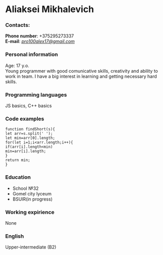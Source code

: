 # Aliaksei Mikhalevich

### Contacts:
**Phone number**: +375295273337\
**E-mail**: *pro100alex17@gmail.com* 

### Personal information
Age: 17 y.o.\
Young programmer with good comunicative skills, creativity and ability to work in team.
I have a big interest in learning and getting necessary hard skills.

### Programming languages
JS basics, C++ basics
### Code examples 
``` 
function findShort(s){   
let arr=s.split(' ');
let min=arr[0].length;
for(let i=1;i<arr.length;i++){
if(arr[i].length<min)
min=arr[i].length;
}   
return min;
}  
```  
### Education
* School №32 
* Gomel city lyceum
* BSUIR(in progress) 
### Working expirience 
None  
### English
Upper-intermediate (B2)
